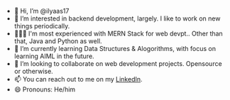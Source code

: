 - 👋 Hi, I’m @ilyaas17
- 👀 I’m interested in backend development, largely. I like to work on new things periodically.
- 🧑🏽‍💻 I'm most experienced with MERN Stack for web devpt.. Other than that, Java and Python as well.
- 🌱 I’m currently learning Data Structures & Alogorithms, with focus on learning AIML in the future.
- 💞️ I’m looking to collaborate on web development projects. Opensource or otherwise. 
- 📫 You can reach out to me on my [LinkedIn](https://www.linkedin.com/in/utkarsh17official/).
- 😄 Pronouns: He/him

<!---
ilyaas17/ilyaas17 is a ✨ special ✨ repository because its `README.md` (this file) appears on your GitHub profile.
You can click the Preview link to take a look at your changes.
--->
